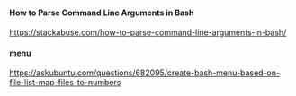 #### How to Parse Command Line Arguments in Bash
https://stackabuse.com/how-to-parse-command-line-arguments-in-bash/

#### menu
https://askubuntu.com/questions/682095/create-bash-menu-based-on-file-list-map-files-to-numbers


